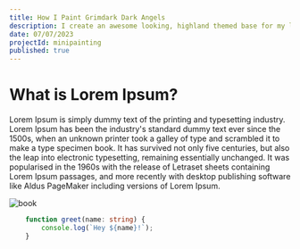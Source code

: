 ```yaml
---
title: How I Paint Grimdark Dark Angels
description: I create an awesome looking, highland themed base for my landspeeder. Specifically I wanted to be able to attach and remove the stand itself separaetly. I used Lego Technic to do this.
date: 07/07/2023
projectId: minipainting
published: true
---
```


# What is Lorem Ipsum?

Lorem Ipsum is simply dummy text of the printing and typesetting industry. Lorem Ipsum has been the industry's standard dummy text ever since the 1500s, when an unknown printer took a galley of type and scrambled it to make a type specimen book. It has survived not only five centuries, but also the leap into electronic typesetting, remaining essentially unchanged. It was popularised in the 1960s with the release of Letraset sheets containing Lorem Ipsum passages, and more recently with desktop publishing software like Aldus PageMaker including versions of Lorem Ipsum.

![book](book.png)

```ts
    function greet(name: string) {
        console.log(`Hey ${name}!`);
    }
```

